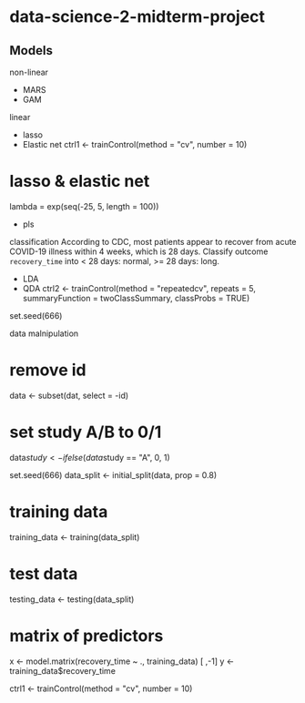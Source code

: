# data-science-2-midterm-project

## Models

non-linear
- MARS
- GAM

linear
- lasso
- Elastic net
ctrl1 <- trainControl(method = "cv", number = 10)

# lasso & elastic net
lambda = exp(seq(-25, 5, length = 100))
- pls

classification
According to CDC, most patients appear to recover from acute COVID-19 illness within 4 weeks, which is 28 days. Classify outcome `recovery_time` into < 28 days: normal, >= 28 days: long.

- LDA
- QDA
ctrl2 <- trainControl(method = "repeatedcv", repeats = 5,
                     summaryFunction = twoClassSummary,
                     classProbs = TRUE)


set.seed(666)

data malnipulation

# remove id
data <- subset(dat, select = -id)

# set study A/B to 0/1
data$study <- ifelse(data$study == "A", 0, 1)


set.seed(666)
data_split <- initial_split(data, prop = 0.8)

# training data
training_data <- training(data_split)

# test data
testing_data <- testing(data_split)

# matrix of predictors
x <- model.matrix(recovery_time ~ ., training_data) [ ,-1]
y <- training_data$recovery_time

ctrl1 <- trainControl(method = "cv", number = 10)



